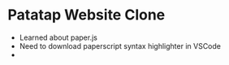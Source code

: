 # Patatap Website Clone

- Learned about paper.js
- Need to download paperscript syntax highlighter in VSCode
- 